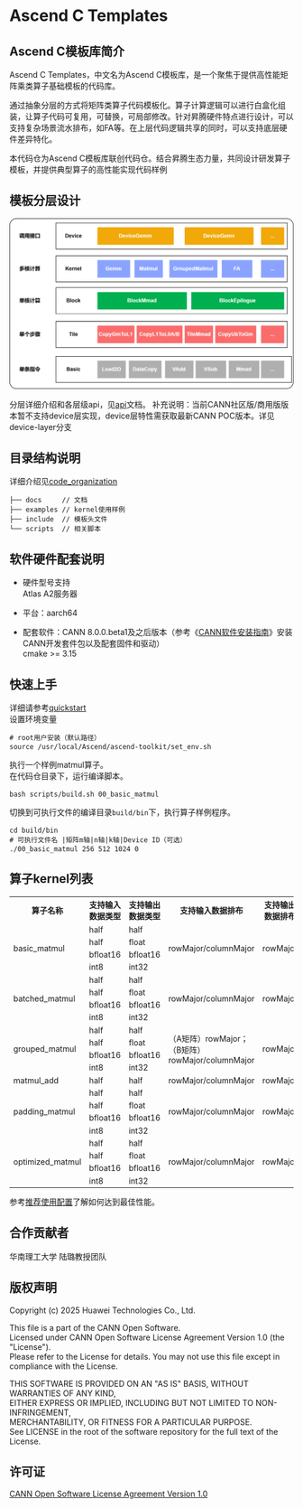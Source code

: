 # Ascend C Templates
## Ascend C模板库简介
Ascend C Templates，中文名为Ascend C模板库，是一个聚焦于提供高性能矩阵乘类算子基础模板的代码库。  

通过抽象分层的方式将矩阵类算子代码模板化。算子计算逻辑可以进行白盒化组装，让算子代码可复用，可替换，可局部修改。针对昇腾硬件特点进行设计，可以支持复杂场景流水排布，如FA等。在上层代码逻辑共享的同时，可以支持底层硬件差异特化。 

本代码仓为Ascend C模板库联创代码仓。结合昇腾生态力量，共同设计研发算子模板，并提供典型算子的高性能实现代码样例

## 模板分层设计

![image](docs/images/api_level.png) 

分层详细介绍和各层级api，见[api](docs/api.md)文档。
补充说明：当前CANN社区版/商用版版本暂不支持device层实现，device层特性需获取最新CANN POC版本。详见device-layer分支

## 目录结构说明
详细介绍见[code_organization](docs/code_organization.md)
``` 
├── docs     // 文档
├── examples // kernel使用样例
├── include  // 模板头文件
└── scripts  // 相关脚本
```
## 软件硬件配套说明
- 硬件型号支持  
Atlas A2服务器

- 平台：aarch64
- 配套软件：CANN 8.0.0.beta1及之后版本（参考《[CANN软件安装指南](https://www.hiascend.com/document/detail/zh/CANNCommunityEdition/800alpha002/softwareinst/instg/instg_0001.html?Mode=PmIns&OS=Ubuntu&Software=cannToolKit)》安装CANN开发套件包以及配套固件和驱动）  
cmake >= 3.15
## 快速上手
详细请参考[quickstart](docs/quickstart.md)  
设置环境变量  
```
# root用户安装（默认路径）
source /usr/local/Ascend/ascend-toolkit/set_env.sh
```
执行一个样例matmul算子。  
在代码仓目录下，运行编译脚本。
```
bash scripts/build.sh 00_basic_matmul
```
切换到可执行文件的编译目录`build/bin`下，执行算子样例程序。
```
cd build/bin
# 可执行文件名 |矩阵m轴|n轴|k轴|Device ID（可选）
./00_basic_matmul 256 512 1024 0
```
## 算子kernel列表
<table>
    <tr>
        <th>算子名称</th>
        <th>支持输入数据类型</th>
        <th>支持输出数据类型</th>
        <th>支持输入数据排布</th>
        <th>支持输出数据排布</th>
    </tr>
    <tr>
        <td rowspan="4">basic_matmul</td>
        <td>half</td>
        <td>half</td>
        <td rowspan="4">rowMajor/columnMajor</td>
        <td rowspan="4">rowMajor</td>
    </tr>
    <tr>
        <td>half</td>
        <td>float</td>
    </tr>
    <tr>
        <td>bfloat16</td>
        <td>bfloat16</td>
    </tr>
    <tr>
        <td>int8</td>
        <td>int32</td>
    </tr>
    <tr>
        <td rowspan="4">batched_matmul</td>
        <td>half</td>
        <td>half</td>
        <td rowspan="4">rowMajor/columnMajor</td>
        <td rowspan="4">rowMajor</td>
    </tr>
    <tr>
        <td>half</td>
        <td>float</td>
    </tr>
    <tr>
        <td>bfloat16</td>
        <td>bfloat16</td>
    </tr>
    <tr>
        <td>int8</td>
        <td>int32</td>
    </tr>
    <tr>
        <td rowspan="4">grouped_matmul</td>
        <td>half</td>
        <td>half</td>
        <td rowspan="4">（A矩阵）rowMajor；（B矩阵）rowMajor/columnMajor</td>
        <td rowspan="4">rowMajor</td>
    </tr>
    <tr>
        <td>half</td>
        <td>float</td>
    </tr>
    <tr>
        <td>bfloat16</td>
        <td>bfloat16</td>
    </tr>
    <tr>
        <td>int8</td>
        <td>int32</td>
    </tr>
    <tr>
        <td>matmul_add</td>
        <td>half</td>
        <td>half</td>
        <td>rowMajor/columnMajor</td>
        <td>rowMajor</td>
    </tr>
    <tr>
        <td rowspan="4">padding_matmul</td>
        <td>half</td>
        <td>half</td>
        <td rowspan="4">rowMajor/columnMajor</td>
        <td rowspan="4">rowMajor</td>
    </tr>
    <tr>
        <td>half</td>
        <td>float</td>
    </tr>
    <tr>
        <td>bfloat16</td>
        <td>bfloat16</td>
    </tr>
    <tr>
        <td>int8</td>
        <td>int32</td>
    </tr>
    <tr>
        <td rowspan="4">optimized_matmul</td>
        <td>half</td>
        <td>half</td>
        <td rowspan="4">rowMajor/columnMajor</td>
        <td rowspan="4">rowMajor</td>
    </tr>
    <tr>
        <td>half</td>
        <td>float</td>
    </tr>
    <tr>
        <td>bfloat16</td>
        <td>bfloat16</td>
    </tr>
    <tr>
        <td>int8</td>
        <td>int32</td>
    </tr>
</table>

参考[推荐使用配置](docs/recommended_configuration.md)了解如何达到最佳性能。

## 合作贡献者
华南理工大学 陆璐教授团队

## 版权声明
Copyright (c) 2025 Huawei Technologies Co., Ltd. 

This file is a part of the CANN Open Software.  
Licensed under CANN Open Software License Agreement Version 1.0 (the "License").  
Please refer to the License for details. You may not use this file except in compliance with the License.  

THIS SOFTWARE IS PROVIDED ON AN "AS IS" BASIS, WITHOUT WARRANTIES OF ANY KIND,   
EITHER EXPRESS OR IMPLIED,
INCLUDING BUT NOT LIMITED TO NON-INFRINGEMENT,     
MERCHANTABILITY, OR FITNESS FOR A PARTICULAR   PURPOSE.  
See LICENSE in the root of the software repository for the full text of the License.

## 许可证
[CANN Open Software License Agreement Version 1.0](LICENSE)

